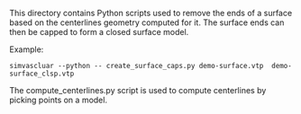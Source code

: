 This directory contains Python scripts used to remove the ends of a surface based on the centerlines
geometry computed for it. The surface ends can then be capped to form a closed surface model.

Example:

    simvascluar --python -- create_surface_caps.py demo-surface.vtp  demo-surface_clsp.vtp


The compute_centerlines.py script is used to compute centerlines by picking points on a model.


